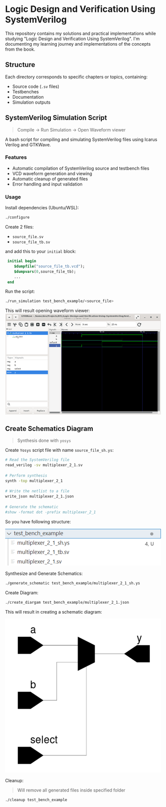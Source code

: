 # Logic Design and Verification Using SystemVerilog

This repository contains my solutions and practical implementations while studying "Logic Design and Verification Using SystemVerilog". I'm documenting my learning journey and implementations of the concepts from the book.

## Structure

Each directory corresponds to specific chapters or topics, containing:
- Source code (`.sv` files)
- Testbenches
- Documentation
- Simulation outputs

## SystemVerilog Simulation Script

> Compile -> Run Simulation -> Open Waveform viewer

A bash script for compiling and simulating SystemVerilog files using Icarus Verilog and GTKWave.

### Features
- Automatic compilation of SystemVerilog source and testbench files
- VCD waveform generation and viewing
- Automatic cleanup of generated files
- Error handling and input validation

### Usage

Install dependencies (Ubuntu/WSL):
```bash
./configure
```

Create 2 files:
 - `source_file.sv`
 - `source_file_tb.sv`

and add this to your `initial` block:
```sv
 initial begin
    $dumpfile("source_file_tb.vcd");
    $dumpvars(0,source_file_tb);
    ...
 end
```

Run the script:
```bash
./run_simulation test_bench_example/<source_file>
```

This will result opening waveform viewer:
![alt text](images/image.png)

## Create Schematics Diagram

> Synthesis done with `yosys`

Create `Yosys` script file with name `source_file_sh.ys`:

```bash
# Read the SystemVerilog file
read_verilog -sv multiplexer_2_1.sv

# Perform synthesis
synth -top multiplexer_2_1

# Write the netlist to a file
write_json multiplexer_2_1.json

# Generate the schematic
#show -format dot -prefix multiplexer_2_1
```

So you have following structure:

![alt text](images/image-1.png)

Synthesize and Generate Schematics: 

```bash
./generate_schematic test_bench_example/multiplexer_2_1_sh.ys
```

Create Diagram:

```bash
./create_diargam test_bench_example/multiplexer_2_1.json
```

This will result in creating a schematic diagram:

![alt text](images/image-2.png)

Cleanup:
> Will remove all generated files inside specified folder

```bash
./cleanup test_bench_example
```